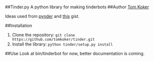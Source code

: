 ##Tinder.py
A python library for making tinderbots
##Author
[Tom Koker](http://tomkoker.com/)

Ideas used from [pynder](https://github.com/charliewolf/pynder/) and [this](https://gist.github.com/rtt/10403467) gist.

##Installation
1. Clone the repository: `git clone https://github.com/tomkoker/tinder.git`
2. Install the library: `python tinder/setup.py install`

##Use
Look at bin/tinderbot for now, better documentation is coming. 